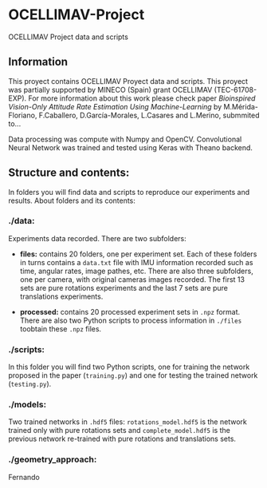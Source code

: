 # OCELLIMAV-Project
OCELLIMAV Project data and scripts

## Information
This proyect contains OCELLIMAV Proyect data and scripts. This proyect was partially supported by MINECO (Spain) grant OCELLIMAV (TEC-61708-EXP). For more information about this work please check paper *Bioinspired Vision-Only Attitude Rate Estimation Using Machine-Learning* by M.Mérida-Floriano, F.Caballero, D.García-Morales, L.Casares and L.Merino, submmited to...

Data processing was compute with Numpy and OpenCV. Convolutional Neural Network was trained and tested using Keras with Theano backend.


## Structure and contents:
In folders you will find data and scripts to reproduce our experiments and results. About folders and its contents:

### ./data:
Experiments data recorded. There are two subfolders:

- **files:** contains 20 folders, one per experiment set. Each of these folders in turns contains a `data.txt` file with IMU information recorded such as time, angular rates, image pathes, etc. There are also three subfolders, one per camera, with original cameras images recorded. The first 13 sets are pure rotations experiments and the last 7 sets are pure translations experiments.

- **processed:** contains 20 processed experiment sets in `.npz` format. There are also two Python scripts to process information in `./files` toobtain these `.npz` files.


### ./scripts:
In this folder you will find two Python scripts, one for training the network proposed in the paper (`training.py`) and one for testing the trained network (`testing.py`).
  

### ./models:
Two trained networks in `.hdf5` files: `rotations_model.hdf5` is the network trained only with pure rotations sets and `complete_model.hdf5` is the previous network re-trained with pure rotations and translations sets.


### ./geometry_approach: 
Fernando
